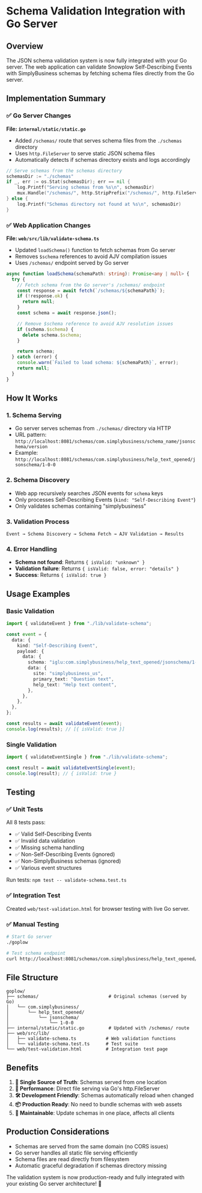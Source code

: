 # Schema Validation Integration with Go Server

## Overview

The JSON schema validation system is now fully integrated with your Go server. The web application can validate Snowplow Self-Describing Events with SimplyBusiness schemas by fetching schema files directly from the Go server.

## Implementation Summary

### ✅ **Go Server Changes**

**File: `internal/static/static.go`**

- Added `/schemas/` route that serves schema files from the `./schemas` directory
- Uses `http.FileServer` to serve static JSON schema files
- Automatically detects if schemas directory exists and logs accordingly

```go
// Serve schemas from the schemas directory
schemasDir := "./schemas"
if _, err := os.Stat(schemasDir); err == nil {
    log.Printf("Serving schemas from %s\n", schemasDir)
    mux.Handle("/schemas/", http.StripPrefix("/schemas/", http.FileServer(http.Dir(schemasDir))))
} else {
    log.Printf("Schemas directory not found at %s\n", schemasDir)
}
```

### ✅ **Web Application Changes**

**File: `web/src/lib/validate-schema.ts`**

- Updated `loadSchema()` function to fetch schemas from Go server
- Removes `$schema` references to avoid AJV compilation issues
- Uses `/schemas/` endpoint served by Go server

```typescript
async function loadSchema(schemaPath: string): Promise<any | null> {
  try {
    // Fetch schema from the Go server's /schemas/ endpoint
    const response = await fetch(`/schemas/${schemaPath}`);
    if (!response.ok) {
      return null;
    }
    const schema = await response.json();

    // Remove $schema reference to avoid AJV resolution issues
    if (schema.$schema) {
      delete schema.$schema;
    }

    return schema;
  } catch (error) {
    console.warn(`Failed to load schema: ${schemaPath}`, error);
    return null;
  }
}
```

## How It Works

### 1. **Schema Serving**

- Go server serves schemas from `./schemas/` directory via HTTP
- URL pattern: `http://localhost:8081/schemas/com.simplybusiness/schema_name/jsonschema/version`
- Example: `http://localhost:8081/schemas/com.simplybusiness/help_text_opened/jsonschema/1-0-0`

### 2. **Schema Discovery**

- Web app recursively searches JSON events for `schema` keys
- Only processes Self-Describing Events (`kind: "Self-Describing Event"`)
- Only validates schemas containing "simplybusiness"

### 3. **Validation Process**

```
Event → Schema Discovery → Schema Fetch → AJV Validation → Results
```

### 4. **Error Handling**

- **Schema not found**: Returns `{ isValid: "unknown" }`
- **Validation failure**: Returns `{ isValid: false, error: "details" }`
- **Success**: Returns `{ isValid: true }`

## Usage Examples

### Basic Validation

```typescript
import { validateEvent } from "./lib/validate-schema";

const event = {
  data: {
    kind: "Self-Describing Event",
    payload: {
      data: {
        schema: "iglu:com.simplybusiness/help_text_opened/jsonschema/1-0-0",
        data: {
          site: "simplybusiness_us",
          primary_text: "Question text",
          help_text: "Help text content",
        },
      },
    },
  },
};

const results = await validateEvent(event);
console.log(results); // [{ isValid: true }]
```

### Single Validation

```typescript
import { validateEventSingle } from "./lib/validate-schema";

const result = await validateEventSingle(event);
console.log(result); // { isValid: true }
```

## Testing

### ✅ **Unit Tests**

All 8 tests pass:

- ✅ Valid Self-Describing Events
- ✅ Invalid data validation
- ✅ Missing schema handling
- ✅ Non-Self-Describing Events (ignored)
- ✅ Non-SimplyBusiness schemas (ignored)
- ✅ Various event structures

Run tests: `npm test -- validate-schema.test.ts`

### ✅ **Integration Test**

Created `web/test-validation.html` for browser testing with live Go server.

### ✅ **Manual Testing**

```bash
# Start Go server
./goplow

# Test schema endpoint
curl http://localhost:8081/schemas/com.simplybusiness/help_text_opened/jsonschema/1-0-0
```

## File Structure

```
goplow/
├── schemas/                          # Original schemas (served by Go)
│   └── com.simplybusiness/
│       └── help_text_opened/
│           └── jsonschema/
│               └── 1-0-0
├── internal/static/static.go         # Updated with /schemas/ route
├── web/src/lib/
│   ├── validate-schema.ts           # Web validation functions
│   └── validate-schema.test.ts      # Test suite
└── web/test-validation.html         # Integration test page
```

## Benefits

1. **🔄 Single Source of Truth**: Schemas served from one location
2. **🚀 Performance**: Direct file serving via Go's http.FileServer
3. **🛠️ Development Friendly**: Schemas automatically reload when changed
4. **📦 Production Ready**: No need to bundle schemas with web assets
5. **🔧 Maintainable**: Update schemas in one place, affects all clients

## Production Considerations

- Schemas are served from the same domain (no CORS issues)
- Go server handles all static file serving efficiently
- Schema files are read directly from filesystem
- Automatic graceful degradation if schemas directory missing

The validation system is now production-ready and fully integrated with your existing Go server architecture! 🎉
